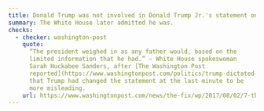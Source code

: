 ```yaml
---
title: Donald Trump was not involved in Donald Trump Jr.'s statement on Russia
summary: The White House later admitted he was.
checks:
  - checker: washington-post
    quote:
      “The president weighed in as any father would, based on the
      limited information that he had.” — White House spokeswoman
      Sarah Huckabee Sanders, after [The Washington Post
      reported](https://www.washingtonpost.com/politics/trump-dictated-sons-misleading-statement-on-meeting-with-russian-lawyer/2017/07/31/04c94f96-73ae-11e7-8f39-eeb7d3a2d304_story.html)
      that Trump had changed the statement at the last minute to be
      more misleading.
    url: https://www.washingtonpost.com/news/the-fix/wp/2017/08/02/7-things-the-trump-team-denied-and-then-later-confirmed/
---
```

